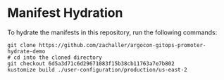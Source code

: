 # Manifest Hydration

To hydrate the manifests in this repository, run the following commands:

```shell
git clone https://github.com/zachaller/argocon-gitops-promoter-hydrate-demo
# cd into the cloned directory
git checkout 6d5a3d71c6d29671083f15b38cb11763a7e7b802
kustomize build ./user-configuration/production/us-east-2
```
